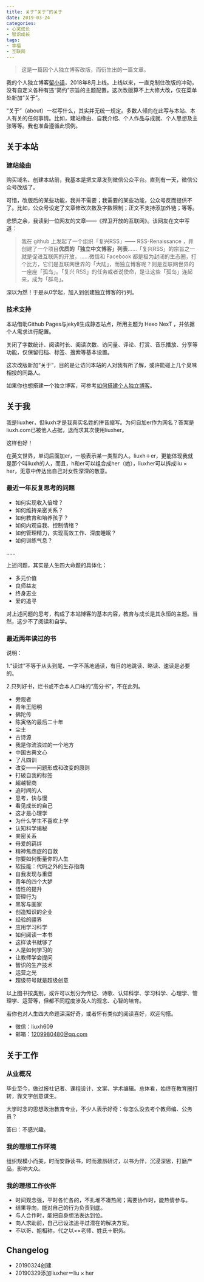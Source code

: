 ```yaml
---
title: 关于“关于”的关于
date: 2019-03-24
categories:
- 心灵成长
- 智识成长
tags:
- 幸福
- 互联网
---
```


> 这是一篇因个人独立博客改版，而衍生出的一篇文章。

我的个人独立博客[留小话](http://liuxher.com)，2018年8月上线。上线以来，一直克制住改版的冲动，没有自定义各种有违“简约”宗旨的主题配置。这次改版算不上大修大改，仅在菜单处新加“关于”。

“关于”（about）一栏写什么，其实并无统一规定。多数人倾向在此写与本站、本人有关的任何事情。比如，建站缘由、自我介绍、个人作品与成就、个人思想及主张等等。我也准备遵循此惯例。

## 关于本站 ##

### 建站缘由 ###

购买域名、创建本站前，我基本是把文章发到微信公众平台。直到有一天，微信公众号改版了。

可惜，改版后的某些功能，我并不需要；我需要的某些功能，公众号反而提供不了。比如，公众号设定了文章修改次数及字数限制；正文不支持添加外链；等等。

悲愤之余，我读到一位网友的文章——《捍卫开放的互联网》。该网友在文中写道：

> 我在 github 上发起了一个组织「复兴RSS」—— RSS-Renaissance ，并创建了一个项目**优质的「独立中文博客」列表**……「复兴RSS」的宗旨之一就是促进互联网的开放，……微信和 Facebook 都是极为封闭的生态圈，打个比方，它们是互联网世界的「大陆」，而独立博客呢？则是互联网世界的一座座「孤岛」。「复兴 RSS」的任务或者说使命，是让这些「孤岛」连起来，成为「群岛」。

深以为然！于是从0学起，加入到创建独立博客的行列。

### 技术支持 ###

本站借助Github Pages与jekyll生成静态站点，所用主题为 Hexo NexT 
，并依据个人需求进行配置。

关闭了字数统计、阅读时长、阅读次数、访问量、评论、打赏、音乐播放、分享等功能，仅保留归档、标签、搜索等基本设置。

这次改版新加“关于”，目的是让访问本站的人对我有所了解，或许能碰上几个臭味相投的同路人。

如果你也想搭建一个独立博客，可参考[如何搭建个人独立博客](https://www.zhihu.com/question/20463581/answer/25478916)。


## 关于我 ##

我是liuxher，但liuxh才是我真实名姓的拼音缩写。为何自加er作为网名？答案是liuxh.com已被他人占据，退而求其次使用liuxher。

这样也好！

在英文世界，单词后面加er，一般表示某一类型的人。liuxh＋er，更能体现我就是那个叫liuxh的人，而且，h和er可以组合成her（她），liuxher可以拆成liu × her，无意中传达出自己对女性深深的敬意。

### 最近一年反复思考的问题 ###

- 如何实现收入倍增？
- 如何维持亲密关系？
- 如何教育和培养孩子？
- 如何内观自我、控制情绪？
- 如何管理精力，实现高效工作、深度睡眠？
- 如何训练气息？

……

上述问题，其实是人生四大命题的具体化：

- 多元价值
- 良师益友
- 终身志业
- 爱的追寻

对上述问题的思考，构成了本站博客的基本内容，教育与成长是其永恒的主题。当然，这少不了阅读和自学。

### 最近两年读过的书 ###

说明：

1.“读过”不等于从头到尾、一字不落地通读，有目的地跳读、略读、速读是必要的。

2.只列好书，烂书或不合本人口味的“高分书”，不在此列。

- 旁观者
- 青年王阳明
- 佛陀传
- 陈寅恪的最后二十年
- 尘土
- 古诗源
- 我是你流浪过的一个地方
- 中国古典文心
- 了凡四训
- 改变——问题形成和改变的原则
- 打破自我的标签
- 超越智商
- 追时间的人
- 思考，快与慢
- 看见成长的自己
- 这才是心理学
- 为什么学生不喜欢上学
- 认知科学揭秘
- 亲密关系
- 母爱的羁绊
- 精神焦虑症的自救
- 你要如何衡量你的人生
- 软技能：代码之外的生存指南
- 自我发现与重塑
- 青年的四个大梦
- 悟性的提升
- 管理行为
- 黑客与画家
- 创造知识的企业
- 经验的疆界
- 应用学习科学
- 如何阅读一本书
- 这样读书就够了
- 人是如何学习的
- 让教师学会提问
- 智识的生产技术
- 运营之光
- 超级符号就是超级创意

以上图书按类别，或许可以划分为传记、诗歌、认知科学、学习科学、心理学、管理学、运营等，但都不同程度涉及人的观念、心智的培育。

若你也对人生四大命题深深好奇，或者怀有类似的阅读喜好，欢迎勾搭。

- 微信：liuxh609
- 邮箱：1209980480@qq.com

## 关于工作 ##

### 从业概况 ###

毕业至今，做过报社记者、课程设计、文案、学术编辑。总体看，始终在教育圈打转，靠文字创意谋生。

大学时念的思想政治教育专业，不少人表示好奇：你怎么没去考个教师编、公务员？

答曰：不感兴趣。

### 我的理想工作环境 ###

组织规模小而美，时而安静读书，时而激昂研讨，以书为伴，沉浸深思，打磨产品，影响大众。

### 我的理想工作伙伴 ###

- 时间观念强，平时各忙各的，不扎堆不凑热闹；需要协作时，能热情参与。
- 结果导向，能对自己的行为负责到底。
- 与人合作时，能把自身想法表达到位。
- 向人求助前，自己已设法追寻过潜在的解决方案。
- 不以哥、姐相称，代之以××老师、姓氏＋职务。

## Changelog ##
- 20190324创建
- 20190329添加liuxher＝liu × her